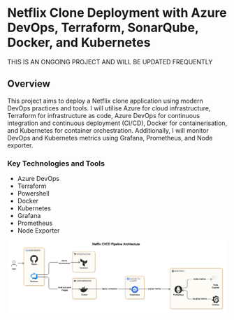 # Netflix Clone Deployment with Azure DevOps, Terraform, SonarQube, Docker, and Kubernetes

THIS IS AN ONGOING PROJECT AND WILL BE UPDATED FREQUENTLY

## Overview

This project aims to deploy a Netflix clone application using modern DevOps practices and tools. I will utilise Azure for cloud infrastructure, Terraform for infrastructure as code, Azure DevOps for continuous integration and continuous deployment (CI/CD), Docker for containerisation, and Kubernetes for container orchestration. Additionally, I will monitor DevOps and Kubernetes metrics using Grafana, Prometheus, and Node exporter.

### Key Technologies and Tools

- Azure DevOps
- Terraform
- Powershell
- Docker
- Kubernetes
- Grafana
- Prometheus
- Node Exporter


![Infrastructure Diagram](diagram.png)
